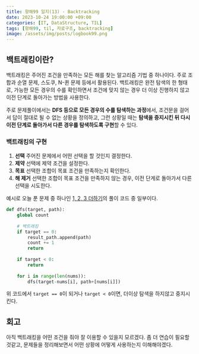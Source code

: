 ```yaml
---
title: 항해99 일지(13) - Backtracking 
date: 2023-10-24 19:00:00 +09:00
categories: [IT, DataStructure, TIL]
tags: [항해99, til, 자료구조, backtracking]
image: /assets/img/posts/logbook99.png
---
```


## 백트래킹이란?
백트래킹은 주어진 조건을 만족하는 모든 해를 찾는 알고리즘 기법 중 하나이다. 주로 조합과 순열 문제, 스도쿠, N-퀸 문제 등에서 활용된다. 백트래킹은 완전 탐색의 한 형태로, 가능한 모든 경우의 수를 확인하면서 조건에 맞지 않는 경우 더 이상 진행하지 않고 이전 단계로 돌아가는 방법을 사용한다.    
    
주로 문제풀이에서는 **DFS 등으로 모든 경우의 수를 탐색하는 과정**에서, 조건문을 걸어서 답이 절대로 될 수 없는 상황을 정의하고, 그런 상황일 때는 **탐색을 중지시킨 뒤 다시 이전 단계로 돌아가서 다른 경우를 탐색하도록 구현**할 수 있다.

### 백트래킹의 구현

1. **선택**
	주어진 문제에서 어떤 선택을 할 것인지 결정한다.
2. **제약**
	선택에 제약 조건을 설정한다.
3. **목표**
	선택한 조합이 목표 조건을 만족하는지 확인한다.
4. **해 제거**
	선택한 조합이 목표 조건을 만족하지 않는 경우, 이전 단게로 돌아가서 다른 선택을 시도한다.

예시로 오늘 푼 문제 중 하나인 [1, 2, 3 더하기](https://honge7694.github.io/posts/%ED%95%AD%ED%95%B499-1,-2,-3-%EB%8D%94%ED%95%98%EA%B8%B0-baekjoon/)의 풀이 코드 중 일부이다.

```python
def dfs(target, path):
	global count
	
	# 백트래킹
	if target == 0:
		result_path.append(path)
		count += 1
		return
		
	if target < 0:
		return
	
	for i in range(len(nums)):
		dfs(target-nums[i], path+[nums[i]])
```

위 코드에서 `target == 0`이 되거나 `target < 0`이면, 더이상 탐색을 하지않고 중지시킨다.

## 회고
아직 백트래킹을 어떤 조건을 줘야 잘 이용할 수 있을지 모르겠다. 좀 더 연습이 필요할 것같고, 문제들을 정리해보면서 어떤 상황에 어떻게 사용하는지 이해해야겠다.
